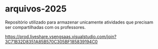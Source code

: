 # arquivos-2025

Repositório utilizado para armazenar unicamente atividades que precisam ser compartilhadas com os professores.

https://prod.liveshare.vsengsaas.visualstudio.com/join?3C71B32D8351A85B570C305BF185839194C0